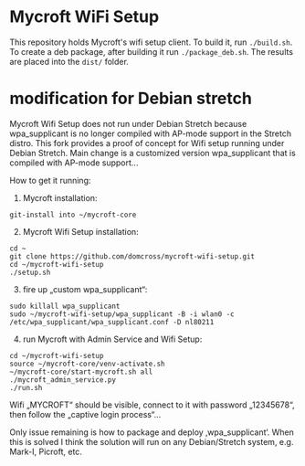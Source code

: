# Mycroft WiFi Setup

This repository holds Mycroft's wifi setup client. To build it, run `./build.sh`. To create a deb package, after building it run `./package_deb.sh`. The results are placed into the `dist/` folder.

# modification for Debian stretch
Mycroft Wifi Setup does not run under Debian Stretch because wpa_supplicant is no longer compiled with AP-mode support in the Stretch distro. This fork provides a proof of concept for Wifi setup running under Debian Stretch. Main change is a customized version wpa_supplicant that is compiled with AP-mode support...

How to get it running:
1) Mycroft installation:

```
git-install into ~/mycroft-core
```

2) Mycroft Wifi Setup installation:

```
cd ~
git clone https://github.com/domcross/mycroft-wifi-setup.git
cd ~/mycroft-wifi-setup
./setup.sh
```

3) fire up „custom wpa_supplicant“:

```
sudo killall wpa_supplicant
sudo ~/mycroft-wifi-setup/wpa_supplicant -B -i wlan0 -c /etc/wpa_supplicant/wpa_supplicant.conf -D nl80211
```

4) run Mycroft with Admin Service and Wifi Setup:

```
cd ~/mycroft-wifi-setup
source ~/mycroft-core/venv-activate.sh
~/mycroft-core/start-mycroft.sh all
./mycroft_admin_service.py
./run.sh
```

Wifi „MYCROFT“ should be visible, connect to it with password „12345678“, then follow the „captive login process“…

Only issue remaining is how to package and deploy ‚wpa_supplicant‘. When this is solved I think the solution will run on any Debian/Stretch system, e.g. Mark-I, Picroft, etc.
